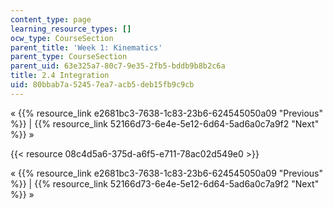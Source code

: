 ```yaml
---
content_type: page
learning_resource_types: []
ocw_type: CourseSection
parent_title: 'Week 1: Kinematics'
parent_type: CourseSection
parent_uid: 63e325a7-80c7-9e35-2fb5-bddb9b8b2c6a
title: 2.4 Integration
uid: 80bbab7a-5245-7ea7-acb5-deb15fb9c9cb
---
```


« {{% resource_link e2681bc3-7638-1c83-23b6-624545050a09 "Previous" %}} | {{% resource_link 52166d73-6e4e-5e12-6d64-5ad6a0c7a9f2 "Next" %}} »

{{< resource 08c4d5a6-375d-a6f5-e711-78ac02d549e0 >}}

« {{% resource_link e2681bc3-7638-1c83-23b6-624545050a09 "Previous" %}} | {{% resource_link 52166d73-6e4e-5e12-6d64-5ad6a0c7a9f2 "Next" %}} »